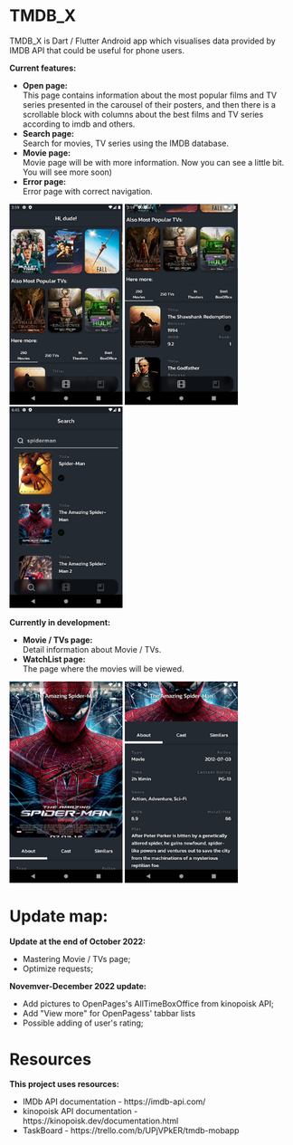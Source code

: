 # TMDB_X
<p align="left">
TMDB_X is Dart / Flutter Android app which visualises data provided by IMDB API 
that could be useful for phone users.

<b> Current features:</b></br>
<ul>
<li><b>Open page: </b></br>
This page contains information about the most popular films and TV series presented in the carousel of their posters, and then there is a scrollable block with columns about the best films and TV series according to imdb and others.
<li><b>Search page: </b></br>
Search for movies, TV series using the IMDB database.
<li><b>Movie page: </b></br>
Movie page will be with more information. Now you can see a little bit. You will see more soon) 
<li><b>Error page: </b></br>
Error page with correct navigation.
</ul>

</p> <p align="left">
<img src="TMDB_X/assets/images/op1.png" alt="application" width="200" />
<img src="TMDB_X/assets/images/op2.png" alt="application" width="200" />
<img src="TMDB_X/assets/images/op3.png" alt="application" width="200" />
<p>

<b> Currently in development:</b></br>
<ul>
<li><b>Movie / TVs page:</b></br>
Detail information about Movie / TVs.
<li><b>WatchList page:</b></br>
The page where the movies will be viewed.
</ul>

</p> <p align="left">
<img src="TMDB_X/assets/images/mo1.png" alt="application" width="200" />
<img src="TMDB_X/assets/images/mo2.png" alt="application" width="200" />
<p>

# Update map:

<b>Update at the end of October 2022:</b>
<ul>
<li>Mastering Movie / TVs page;
<li>Optimize requests;
</ul>

<b>Novemver-December 2022 update:</b>
<ul>
<li>Add pictures to OpenPages's AllTimeBoxOffice from kinopoisk API;
<li>Add "View more" for OpenPagess' tabbar lists
<li>Possible adding of user's rating;
</ul>

# Resources
<b>This project uses resources:</b>
<ul>
<li>IMDb API documentation - https://imdb-api.com/</li>
<li>kinopoisk API documentation - https://kinopoisk.dev/documentation.html</li>
<li>TaskBoard - https://trello.com/b/UPjVPkER/tmdb-mobapp </li>
</ul>